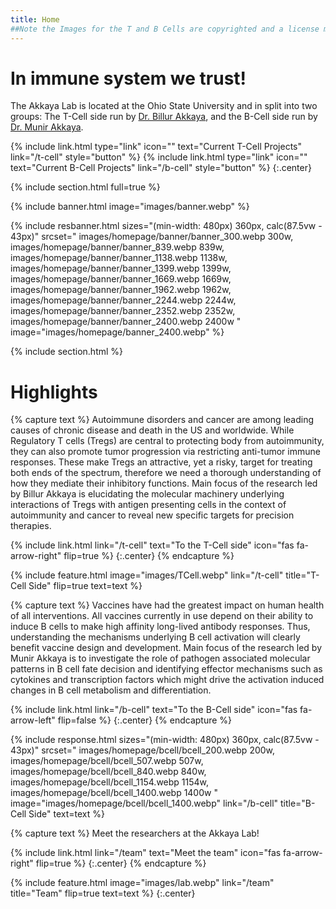 ```yaml
---
title: Home
##Note the Images for the T and B Cells are copyrighted and a license must be bought prior to web deployment
---
```


# In immune system we trust!

The Akkaya Lab is located at the Ohio State University and in split into two groups: The T-Cell side run by [Dr. Billur Akkaya](members/billur.html), and the B-Cell side run by [Dr. Munir Akkaya](members/munir.html).

{%
  include link.html
  type="link"
  icon=""
  text="Current T-Cell Projects"
  link="/t-cell"
  style="button"
%}
{%
  include link.html
  type="link"
  icon=""
  text="Current B-Cell Projects"
  link="/b-cell"
  style="button"
%}
{:.center}

{% include section.html full=true %}

{% include banner.html image="images/banner.webp" %}

{% 
  include resbanner.html
  sizes="(min-width: 480px) 360px, calc(87.5vw - 43px)"
  srcset="
		images/homepage/banner/banner_300.webp 300w,
		images/homepage/banner/banner_839.webp 839w,
		images/homepage/banner/banner_1138.webp 1138w,
		images/homepage/banner/banner_1399.webp 1399w,
		images/homepage/banner/banner_1669.webp 1669w,
    images/homepage/banner/banner_1962.webp 1962w,
    images/homepage/banner/banner_2244.webp 2244w,
    images/homepage/banner/banner_2352.webp 2352w,
    images/homepage/banner/banner_2400.webp 2400w
	"
  image="images/homepage/banner_2400.webp"
%}

{% include section.html %}

# Highlights

{% capture text %}
Autoimmune disorders and cancer are among leading causes of chronic disease and death in the US and worldwide. While Regulatory T cells (Tregs) are central to protecting body from autoimmunity, they can also promote tumor progression via restricting anti-tumor immune responses. These make Tregs an attractive, yet a risky, target for treating both ends of the spectrum, therefore we need a thorough understanding of how they mediate their inhibitory functions. Main focus of the research led by Billur Akkaya is elucidating the molecular machinery underlying interactions of Tregs with antigen presenting cells in the context of autoimmunity and cancer to reveal new specific targets for precision therapies.

{%
  include link.html
  link="/t-cell"
  text="To the T-Cell side"
  icon="fas fa-arrow-right"
  flip=true
%}
{:.center}
{% endcapture %}

{%
  include feature.html
  image="images/TCell.webp"
  link="/t-cell"
  title="T-Cell Side"
  flip=true
  text=text
%}

{% capture text %}
Vaccines have had the greatest impact on human health of all interventions. All vaccines currently in use depend on their ability to induce B cells to make high affinity long-lived antibody responses. Thus, understanding the mechanisms underlying B cell activation will clearly benefit vaccine design and development. Main focus of the research led by Munir Akkaya is to investigate the role of pathogen associated molecular patterns in B cell fate decision and identifying effector mechanisms such as cytokines and transcription factors which might drive the activation induced changes in B cell metabolism and differentiation.

{%
  include link.html
  link="/b-cell"
  text="To the B-Cell side"
  icon="fas fa-arrow-left"
  flip=false
%}
{:.center}
{% endcapture %}

{%
  include response.html
  sizes="(min-width: 480px) 360px, calc(87.5vw - 43px)"
  srcset="
		images/homepage/bcell/bcell_200.webp 200w,
		images/homepage/bcell/bcell_507.webp 507w,
		images/homepage/bcell/bcell_840.webp 840w,
		images/homepage/bcell/bcell_1154.webp 1154w,
		images/homepage/bcell/bcell_1400.webp 1400w
	"
  image="images/homepage/bcell/bcell_1400.webp"
  link="/b-cell"
  title="B-Cell Side"
  text=text
%}


{% capture text %}
Meet the researchers at the Akkaya Lab!

{%
  include link.html
  link="/team"
  text="Meet the team"
  icon="fas fa-arrow-right"
  flip=true
%}
{:.center}
{% endcapture %}

{%
  include feature.html
  image="images/lab.webp"
  link="/team"
  title="Team"
  flip=true
  text=text
%}
{:.center}
